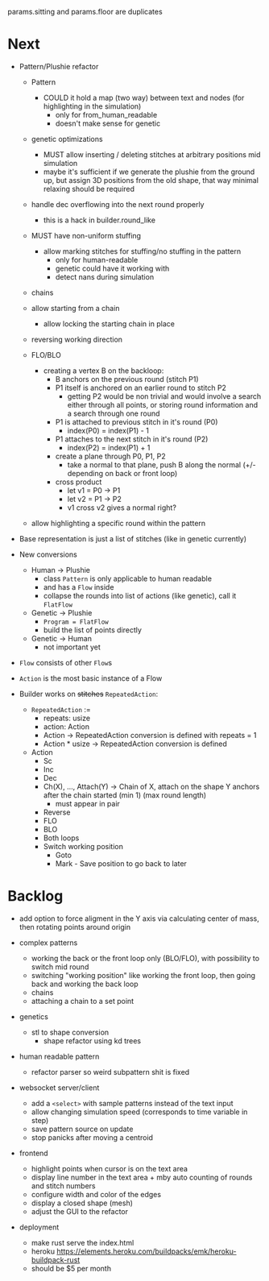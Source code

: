 params.sitting and params.floor are duplicates

# Next
- Pattern/Plushie refactor
  - Pattern
    - COULD it hold a map (two way) between text and nodes (for highlighting in the simulation)
      - only for from_human_readable
      - doesn't make sense for genetic
  - genetic optimizations
    - MUST allow inserting / deleting stitches at arbitrary positions mid simulation
    - maybe it's sufficient if we generate the plushie from the ground up, but assign 3D positions from the old shape, that way minimal relaxing should be required
  - handle dec overflowing into the next round properly
    - this is a hack in builder.round_like
  - MUST have non-uniform stuffing
    - allow marking stitches for stuffing/no stuffing in the pattern
      - only for human-readable
      - genetic could have it working with
      - detect nans during simulation

  - chains
  - allow starting from a chain
    - allow locking the starting chain in place
  - reversing working direction
  - FLO/BLO
    - creating a vertex B on the backloop:
      - B anchors on the previous round (stitch P1)
      - P1 itself is anchored on an earlier round to stitch P2
        - getting P2 would be non trivial and would involve a search either through all points, or storing round information and a search through one round
      - P1 is attached to previous stitch in it's round (P0)
        - index(P0) = index(P1) - 1
      - P1 attaches to the next stitch in it's round (P2)
        - index(P2) = index(P1) + 1
      - create a plane through P0, P1, P2
        - take a normal to that plane, push B along the normal (+/- depending on back or front loop)
      - cross product
        - let v1 = P0 -> P1
        - let v2 = P1 -> P2
        - v1 cross v2 gives a normal right?
  - allow highlighting a specific round within the pattern

- Base representation is just a list of stitches (like in genetic currently)
- New conversions
  - Human -> Plushie
    - class `Pattern` is only applicable to human readable
    - and has a `Flow` inside
    - collapse the rounds into list of actions (like genetic), call it `FlatFlow`
  - Genetic -> Plushie
    - `Program = FlatFlow`
    - build the list of points directly
  - Genetic -> Human
    - not important yet

- `Flow` consists of other `Flow`s
-  `Action` is the most basic instance of a Flow
- Builder works on ~~stitches~~ `RepeatedAction`:
  - `RepeatedAction` :=
    - repeats: usize
    - action: Action
    - Action -> RepeatedAction conversion is defined with repeats = 1
    - Action * usize -> RepeatedAction conversion is defined
  - Action
    - Sc
    - Inc
    - Dec
    - Ch(X), ..., Attach(Y) -> Chain of X, attach on the shape Y anchors after the chain started (min 1) (max round length)
      - must appear in pair
    - Reverse
    - FLO
    - BLO
    - Both loops
    - Switch working position
      - Goto
      - Mark - Save position to go back to later

# Backlog

- add option to force aligment in the Y axis via calculating center of mass, then rotating points around origin

- complex patterns
  - working the back or the front loop only (BLO/FLO), with possibility to switch mid round
  - switching "working position" like working the front loop, then going back and working the back loop
  - chains
  - attaching a chain to a set point

- genetics
  - stl to shape conversion
    - shape refactor using kd trees

- human readable pattern
  - refactor parser so weird subpattern shit is fixed

- websocket server/client
  - add a `<select>` with sample patterns instead of the text input
  - allow changing simulation speed (corresponds to time variable in step)
  - save pattern source on update
  - stop panicks after moving a centroid

- frontend
  - highlight points when cursor is on the text area
  - display line number in the text area + mby auto counting of rounds and stitch numbers
  - configure width and color of the edges
  - display a closed shape (mesh)
  - adjust the GUI to the refactor

- deployment
  - make rust serve the index.html
  - heroku https://elements.heroku.com/buildpacks/emk/heroku-buildpack-rust
  - should be $5 per month